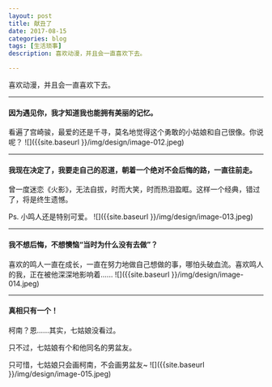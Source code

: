 ```yaml
---
layout: post
title: 献丑了
date: 2017-08-15
categories: blog
tags: [生活琐事]
description: 喜欢动漫，并且会一直喜欢下去。

---
```


喜欢动漫，并且会一直喜欢下去。

---

#### 因为遇见你，我才知道我也能拥有美丽的记忆。

看遍了宫崎骏，最爱的还是千寻，莫名地觉得这个勇敢的小姑娘和自己很像。你说呢？
![]({{site.baseurl }}/img/design/image-012.jpeg)

---

#### 我现在决定了，我要走自己的忍道，朝着一个绝对不会后悔的路，一直往前走。

曾一度迷恋《火影》，无法自拔，时而大笑，时而热泪盈眶。这样一个经典，错过了，将是终生遗憾。

Ps. 小鸣人还是特别可爱。
![]({{site.baseurl }}/img/design/image-013.jpeg)

---

#### 我不想后悔，不想懊恼“当时为什么没有去做”？

喜欢的鸣人一直在成长，一直在努力地做自己想做的事，哪怕头破血流。喜欢鸣人的我，正在被他深深地影响着......
![]({{site.baseurl }}/img/design/image-014.jpeg)

---

#### 真相只有一个！

柯南？恩......其实，七姑娘没看过。

只不过，七姑娘有个和他同名的男盆友。

只可惜，七姑娘只会画柯南，不会画男盆友~
![]({{site.baseurl }}/img/design/image-015.jpeg)





